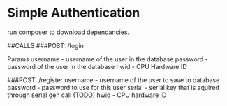# Simple Authentication

run composer to download dependancies. 

##CALLS
###POST: /login

Params
username -  username of the user in the database
password - password of the user in the database
hwid - CPU Hardware ID 

###POST: /register
username - username of the user to save to database
password - password to use for this user 
serial - serial key that is aquired through serial gen call (TODO)
hwid - CPU hardware ID 